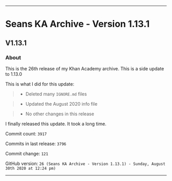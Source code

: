
***

# Seans KA Archive - Version 1.13.1

## V1.13.1

### About

This is the 26th release of my Khan Academy archive. This is a side update to 1.13.0

This is what I did for this update:

> * Deleted many `IGNORE.md` files

> * Updated the August 2020 info file

> * No other changes in this release

I finally released this update. It took a long time.

Commit count: `3917`

Commits in last release: `3796`

Commit change: `121`

GitHub version: `26 (Seans KA Archive - Version 1.13.1) - Sunday, August 30th 2020 at 12:24 pm)`

***
